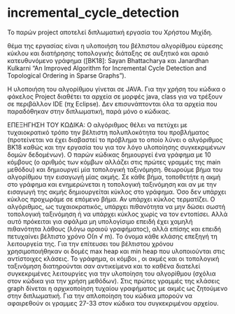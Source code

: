 # incremental_cycle_detection
Το παρών project αποτελεί διπλωματική εργασία του Χρήστου Μιχίδη.

θέμα της εργασίας είναι η υλοποιήση του βέλτιστου αλγορίθμου εύρεσης κύκλου και διατήρησης τοπολογικής διάταξης σε αυξητικό και αραιό κατευθυνόμενο γράφημα ([BK18]: Sayan Bhattacharya και Janardhan Kulkarni “An Improved 
Algorithm for Incremental Cycle Detection and Topological Ordering in 
Sparse Graphs”).

Η υλοποιήση του αλγορίθμου γίνεται σε JAVA. Για την χρήση του κώδικα ο φάκελος Project διαθέτει τα αρχεία σε μορφές java, class για να τρέξουν σε περιβάλλον IDE (πχ Eclipse). Δεν επισυνάπτονται όλα τα αρχεία που παραδόθηκαν στην διπλωματική, παρά μόνο ο κώδικας. 


ΕΠΕΞΗΓΗΣΗ ΤΟΥ ΚΩΔΙΚΑ: O αλγόριθμος θέλει να πετύχει με τυχαιοκρατικό τρόπο την βέλτιστη πολυπλοκότητα του προβλήματος (προτείνεται να έχει διαβαστεί το πρόβλημα το οποίο λύνει ο αλγόριθμος BK18 καθώς και την εργασία του για τον λόγο υλοποίησης συγκεκριμένων δομών δεδομένων). Ο παρών κώδικας δημιουργεί ένα γράφημα με 10 κόμβους (ο αριθμός των κόμβων αλλάζει στις πρώτες γραμμές της main μεθόδου) και δημιουργεί μία τοπολογική ταξινόμηση. θεωρούμε βήμα του αλγορίθμου την εισαγωγή μίας ακμής. Σε κάθε βήμα, τοποθετήτε η ακμή στο γράφημα και ενημερώνεται η τοπολογική ταξινόμηση και αν με την εισαγωγή της ακμής δημιουργείται κύκλος στο γράφημα. Όσο δεν υπάρχει κύκλος προχωράμε σε επόμενο βήμα. Αν υπάρχει κύκλος τερματίζει. Ο αλγόριθμος, ως τυχαιοκρατικός, υπάρχει πιθανότητα να μην δώσει σωστή τοπολογική ταξινόμηση ή να υπάρχει κύκλος χωρίς να τον εντοπίσει. Αλλά αυτό πρόκειται για σφάλμα μη υπολογίσιμο επειδή έχει χαμηλή πιθανότητα λάθους (λόγω αραιού γραφήματος), αλλά επίσης και επειδή πετυχαίνει βέλτιστο χρόνο Ο(n √ m). 
Το όνομα κάθε κλάσης επεξηγή τη λειτουργεία της. Για την επίτευσει του βέλτιστου χρόνου χρησιμοποιήθηκαν οι δομές max heap και min heap που υλοποιούνται στις αντίστοιχες κλάσεις. Το γράφημα, οι κόμβοι , οι ακμές και οι τοπολογική ταξινόμηση διατηρούνται σαν αντικείμενα και το καθένα διατελεί συγκεκριμένες λειτουργίες για την υλοποίηση του αλγορίθμου (σχόλια στον κώδικα για την χρήση μεθόδων). Στις πρώτες γραμμές της κλάσεις graph δίνεται η αρχικοποίηση τυχαίου γραφήματος με ακμές ως ζητούμενο στην διπλωματική. Για την απλοποίηση του κώδικα μπορούν να αφαιρεθούν οι γραμμες 27-33 στον κώδικα του συγκεκριμένου αρχείου.
 
